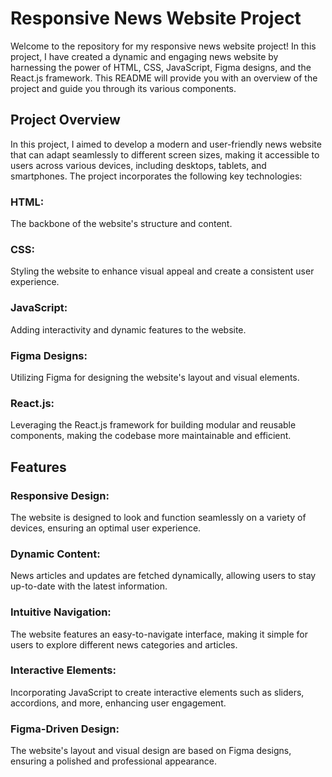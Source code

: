 # Responsive News Website Project
Welcome to the repository for my responsive news website project! In this project, I have created a dynamic and engaging news website by harnessing the power of HTML, CSS, JavaScript, Figma designs, and the React.js framework. This README will provide you with an overview of the project and guide you through its various components.
## Project Overview
In this project, I aimed to develop a modern and user-friendly news website that can adapt seamlessly to different screen sizes, making it accessible to users across various devices, including desktops, tablets, and smartphones. The project incorporates the following key technologies:
### HTML: 
The backbone of the website's structure and content.
### CSS: 
Styling the website to enhance visual appeal and create a consistent user experience.
### JavaScript: 
Adding interactivity and dynamic features to the website.
### Figma Designs: 
Utilizing Figma for designing the website's layout and visual elements.
### React.js: 
Leveraging the React.js framework for building modular and reusable components, making the codebase more maintainable and efficient.
## Features
### Responsive Design: 
The website is designed to look and function seamlessly on a variety of devices, ensuring an optimal user experience.
### Dynamic Content: 
News articles and updates are fetched dynamically, allowing users to stay up-to-date with the latest information.
### Intuitive Navigation: 
The website features an easy-to-navigate interface, making it simple for users to explore different news categories and articles.
### Interactive Elements: 
Incorporating JavaScript to create interactive elements such as sliders, accordions, and more, enhancing user engagement.
### Figma-Driven Design: 
The website's layout and visual design are based on Figma designs, ensuring a polished and professional appearance.


